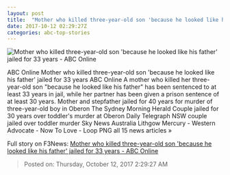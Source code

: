 ```yaml
---
layout: post
title:  "Mother who killed three-year-old son 'because he looked like his father' jailed for 33 years - ABC Online"
date: 2017-10-12 02:29:27Z
categories: abc-top-stories
---
```


![Mother who killed three-year-old son 'because he looked like his father' jailed for 33 years - ABC Online](http://www.abc.net.au/news/image/9042626-1x1-700x700.png)

ABC Online Mother who killed three-year-old son 'because he looked like his father' jailed for 33 years ABC Online A mother who killed her three-year-old son "because he looked like his father" has been sentenced to at least 33 years in jail, while her partner has been given a prison sentence of at least 30 years. Mother and stepfather jailed for 40 years for murder of three-year-old boy in Oberon The Sydney Morning Herald Couple jailed for 30 years over toddler's murder at Oberon Daily Telegraph NSW couple jailed over toddler murder Sky News Australia Lithgow Mercury - Western Advocate - Now To Love - Loop PNG all 15 news articles »


Full story on F3News: [Mother who killed three-year-old son 'because he looked like his father' jailed for 33 years - ABC Online](http://www.f3nws.com/n/4JPfkC)

> Posted on: Thursday, October 12, 2017 2:29:27 AM

